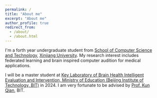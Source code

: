 ```yaml
---
permalink: /
title: "About me"
excerpt: "About me"
author_profile: true
redirect_from: 
  - /about/
  - /about.html
---
```



I'm a forth year undergraduate student from [School of Computer Science and Technology](https://it.xju.edu.cn/), [Xinjiang University](https://www.xju.edu.cn/). My research interest includes federated learning and brain inspired computer audition for medical applications. 

I will be a master student at [Key Laboratory of Brain Health Intelligent Evaluation and Intervention, Ministry of Education (Beijing Institute of Technology, BIT)](https://bhe-lab.org/) in 2024. I am very fortunate to be advised by [Prof. Kun Qian](https://eecsqian.com/), BIT. 


